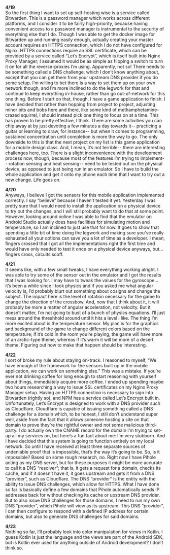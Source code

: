 **4/19** <br/>
 So the first thing I want to set up self-hosting wise is a service called Bitwarden. This is a password manager which works across different platforms, and I consider it to be fairly high-priority, because having convenient access to a password manager is instrumental to the security of everything else that I do.
 Though I was able to get the docker image for Bitwarden up and running easily enough, actually creating your master account requires an HTTPS connection, which I do not have configured for Nginx. HTTPS connections require an SSL certificate, which can be provided by a service called “Let’s Encrypt”, which is itself built into Nginx Proxy Manager; I assumed it would be as simple as flipping a switch to turn it on for all the reverse-proxies I’m using.
 Apparently, not so! There needs to be something called a DNS challenge, which I don’t know anything about, except that you can get them from your upstream DNS provider if you do some setup. I’m willing to bet there is a way to set them up on your own network though, and I’m more inclined to do the legwork for that and continue to keep everything in-house, rather than go out-of-network for this one thing.
 Before I start on that, though, I have a game application to finish. I have decided that rather than hopping from project to project, adjusting minor bits and bobs here and there, like some kind of methamphetamine-crazed squirrel, I should instead pick one thing to focus on at a time.
 This has proven to be pretty effective, I think. There are some activities you can chip away at by just devoting a few minutes a day towards it-- practicing a guitar or learning to draw, for instance-- but when it comes to programming, sustained concentration until completion is more the way to go.
 The only downside to this is that the next project on my list is this game application for a mobile design class. And, I mean, it’s not terrible-- there are interesting challenges here, too. There is a slight inconvenience with the development process now, though, because most of the features I’m trying to implement-- rotation sensing and heat sensing-- need to be tested out on the physical device, as opposed to just being run in an emulator. So I have to build the whole application and get it onto my phone each time that I want to try out a new change.
 Life goes on.

**4/20** <br/>
 Anyways, I believe I got the sensors for this mobile application implemented correctly. I say “believe” because I haven’t tested it yet. Yesterday I was pretty sure that I would need to install the application on a physical device to try out the changes, and I will still probably want to do that at some point. However, looking around online I was able to find that the emulator on Android Studio actually does have facilities for simulating motion and temperature, so I am inclined to just use that for now.
 It goes to show that spending a little bit of time doing the legwork and making sure you’ve really exhausted all your options can save you a lot of time as a developer. I mean, fingers crossed that I got all the implementations right the first time and would have only needed to test it once on a physical device anyways, but… fingers cross, circuits scoff.

**4/21** <br/>
 It seems like, with a few small tweaks, I have everything working alright. I was able to try some of the sensor out in the emulator and I got the results that I was looking for. I may have to tweak the values for the gyroscope… it’s been a while since I took physics and if you asked me what angular velocity is, I’d probably blurt out something about cosigns and change the subject.
 The impact here is the level of rotation necessary for the game to change the direction of the crossbow. And, now that I think about it, it will probably be more a matter of angular acceleration, not velocity. But it doesn’t matter, I’m not going to bust of a bunch of physics equations. I’ll just mess around the threshhold around until it hits a level I like.
 The thing I’m more excited about is the temperature sensor. My plan is for the graphics and background of the game to change different colors based on the temperature; if it’s cold in the room you’re playing, the game will have more of an arctic-type theme, whereas if it’s warm it will be more of a desert theme. Figuring out how to make that happen should be interesting.

**4/22** <br/>
 I sort of broke my rule about staying on-track. I reasoned to myself, “We have enough of the framework for the sensors built up in the mobile application, we can work on something else.” This was a mistake. If you’re ever not drinking coffee for long enough to start reasoning with yourself about things, immediately acquire more coffee.
 I ended up spending maybe two hours researching a way to issue SSL certificates on my Nginx Proxy Manager setup. Having an HTTPS connection is necessary to sign into Bitwarden (rightly so), and NPM has a service called Let’s Encrypt built in. Unfortunately, Let’s Encrypt is designed to work with a DNS provider such as Cloudflare.
 Cloudflare is capable of issuing something called a DNS challenge for a domain which, to be honest, I still don’t understand super well, aside from the fact that it allows someone hosting a site on that domain to prove they’re the rightful owner and not some malicious third-party.
 I do actually own the CNAME record for the domain I’m trying to set-up all my services on, but  here’s a fun fact about me: I’m very stubborn. And I have decided that this system is going to function entirely on my local network. So until I have received at least three separate sources of undeniable proof that is impossible, that’s the way it’s going to be.
 So, is it impossible?
 Based on some rough research, no. Right now I have Pihole acting as my DNS server, but for these purposes it might be more accurate to call it a DNS “resolver”; that is, it gets a request for a domain, checks its cache, and if it doesn’t have it, it goes upstream and gets it from a DNS “provider”, such as Cloudflare. The DNS “provider” is the entity with the ability to issue DNS challenges, which allow for HTTPS.
 What I have done so far is basically define a few domains that Pihole automatically sends IP addresses back for without checking its cache or upstream DNS provider. But to also issue DNS challenges for those domains, I need to run my own DNS “provider”, which Pihole will view as its upstream. This DNS “provider”, I can then configure to respond with a defined IP address for certain domains, but also to generate DNS challenges for said domains.

**4/23** <br/>
 Nothing so far, I’ll probably look into color manipulation for views in Kotlin. I guess Kotlin is just the language and the views are part of the Android SDK, but is Kotlin ever used for anything outside of Android development? I don’t think so.
